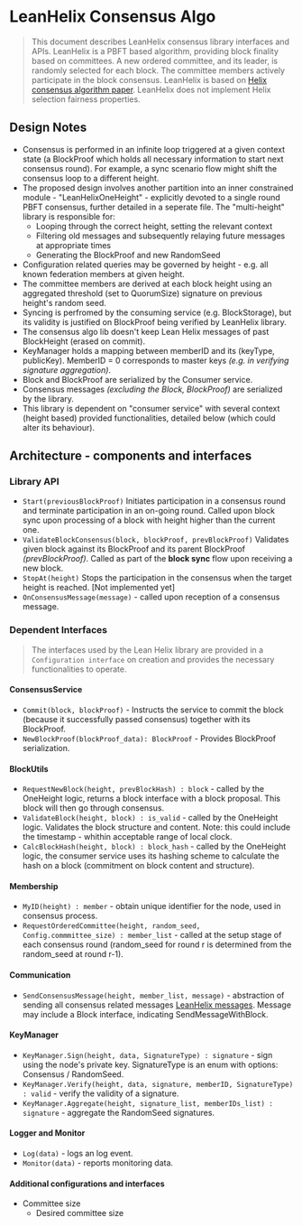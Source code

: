 # LeanHelix Consensus Algo
> This document describes LeanHelix consensus library interfaces and APIs.
> LeanHelix is a PBFT based algorithm, providing block finality based on committees. A new ordered committee, and its leader, is randomly selected for each block. The committee members actively participate in the block consensus.
> LeanHelix is based on [Helix consensus algorithm paper](https://orbs.com/helix-consensus-whitepaper/ "Helix consensus algorithm paper"). LeanHelix does not implement Helix selection fairness properties.

## Design Notes
* Consensus is performed in an infinite loop triggered at a given context state (a BlockProof which holds all necessary information to start next consensus round). For example, a sync scenario flow might shift the consensus loop to a different height.
* The proposed design involves another partition into an inner constrained module - "LeanHelixOneHeight" - explicitly devoted to a single round PBFT consensus, further detailed in a seperate file. The "multi-height" library is responsible for:
  * Looping through the correct height, setting the relevant context
  * Filtering old messages and subsequently relaying future messages at appropriate times
  * Generating the BlockProof and new RandomSeed
* Configuration related queries may be governed by height - e.g. all known federation members at given height.
* The committee members are derived at each block height using an aggregated threshold (set to QuorumSize) signature on previous height's random seed.
* Syncing is perfromed by the consuming service (e.g. BlockStorage), but its validity is justified on BlockProof being verified by LeanHelix library.
* The consensus algo lib doesn't keep Lean Helix messages of past BlockHeight (erased on commit).
* KeyManager holds a mapping between memberID and its (keyType, publicKey). MemberID = 0 corresponds to master keys _(e.g. in verifying signature aggregation)_.
* Block and BlockProof are serialized by the Consumer service.
* Consensus messages _(excluding the Block, BlockProof)_ are serialized by the library. 
* This library is dependent on "consumer service" with several context (height based) provided functionalities, detailed below (which could alter its behaviour).



## Architecture - components and interfaces

### Library API

* `Start(previousBlockProof)`
  Initiates participation in a consensus round and terminate participation in an on-going round. Called upon block sync upon processing of a block with height higher than the current one.
* `ValidateBlockConsensus(block, blockProof, prevBlockProof)`
  Validates given block against its BlockProof and its parent BlockProof _(prevBlockProof)_. Called as part of the **block sync** flow upon receiving a new block.
* `StopAt(height)`
  Stops the participation in the consensus when the target height is reached. [Not implemented yet]
* `OnConsensusMessage(message)` - called upon reception of a consensus message.

### Dependent Interfaces
> The interfaces used by the Lean Helix library are provided in a `Configuration interface` on creation and provides the necessary functionalities to operate.

#### ConsensusService
* `Commit(block, blockProof)` - Instructs the service to commit the block (because it successfully passed consensus) together with its BlockProof.
* `NewBlockProof(blockProof_data): BlockProof` - Provides BlockProof serialization.

#### BlockUtils
* `RequestNewBlock(height, prevBlockHash) : block` - called by the OneHeight logic, returns a block interface with a block proposal. This block will then go through consensus.
* `ValidateBlock(height, block) : is_valid` - called by the OneHeight logic. Validates the block structure and content. Note: this could include the timestamp - whithin acceptable range of local clock.
* `CalcBlockHash(height, block) : block_hash` - called by the OneHeight logic, the consumer service uses its hashing scheme to calculate the hash on a block (commitment on block content and structure).

#### Membership
* `MyID(height) : member` - obtain unique identifier for the node, used in consensus process.
* `RequestOrderedCommittee(height, random_seed, Config.commmittee_size) : member_list` -  called at the setup stage of each consensus round (random_seed for round r is determined from the random_seed at round r-1).

#### Communication
* `SendConsensusMessage(height, member_list, message)` - abstraction of sending all consensus related messages [LeanHelix messages](../messages.go). Message may include a Block interface, indicating SendMessageWithBlock.

<!-- I think it should be part fo the SendConsensusMessage, sent to a member list (non-committee)
* `BroadcastPostConsensusMessage(height, message)` - e.g. notify all non committee members of committed block
-->
<!-- moved to API
* `OnConsensusMessage(message)` - relay message to filtering by height.
 -->

#### KeyManager
<!--  * `KeyManager.GetPublicKey(height, SignatureType) : PublicKey` - Returnes the node public Public Key. KeyType indicates Consensus / RandomSeed. -->
* `KeyManager.Sign(height, data, SignatureType) : signature` - sign using the node's private key. SignatureType is an enum with options: Consensus / RandomSeed.
* `KeyManager.Verify(height, data, signature, memberID, SignatureType) : valid` - verify the validity of a signature.
* `KeyManager.Aggregate(height, signature_list, memberIDs_list) : signature` - aggregate the RandomSeed signatures.

#### Logger and Monitor 
* `Log(data)` - logs an log event. 
* `Monitor(data)` - reports monitoring data.
    
<!--
#### ElectionTrigger:
* `ElectionTrigger.RegisterOnTrigger(cb) : uid`
* `ElectionTrigger.unregisterOnTrigger(uid)`
--->

#### Additional configurations and interfaces
* Committee size
  * Desired committee size
  
